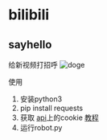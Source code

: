# bilibili

## sayhello
给新视频打招呼 ![doge](https://i0.hdslb.com/bfs/emote/feb9abf68df628803ff69a244e744470c2b7e136.png)

使用
1. 安装python3
2. pip install requests
3. 获取 [api](https://api.bilibili.com/x/v2/reply/add)上的cookie [教程](https://jingyan.baidu.com/article/0aa2237505193488cd0d647f.html)
4. 运行robot.py
